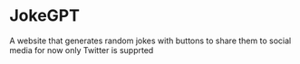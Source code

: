 # JokeGPT
A website that generates random jokes with buttons to share them to social media for now only Twitter is supprted

